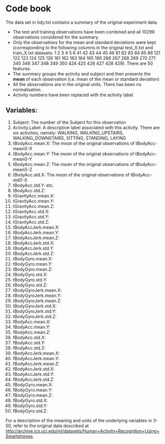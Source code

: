 # Code book
The data set in tidy.txt contains a summary of the original experiment data.

* The test and training observations have been combined and all 10299 observations considered for the summary.
* Only the observations for the mean and standard deviations were kept (corresponding to the following columns in the original test_X.txt and train_X.txt datasets:  1   2   3   4   5   6  41  42  43  44  45  46  81  82  83  84  85  86 121 122 123 124 125 126 161 162 163 164 165 166 266 267 268 269 270 271 345 346 347 348 349 350 424 425 426 427 428 429). There are 50 features.
* The summary groups the activity and subject and then presents the __mean__ of each observation (i.e. mean of the mean or standard deviation)
* All the observations are in the original units. There has been no normalisation.
* Activity numbers have been replaced with the activity label.

## Variables:
1. Subject:   The number of the Subject for this observation
2. Activity.Label:   A descriptive label associated with this activity.  There are six activities, namely: WALKING, WALKING_UPSTAIRS, WALKING_DOWNSTAIRS, SITTING, STANDING, LAYING
3. tBodyAcc.mean.X: The *mean* of the original observations of tBodyAcc-mean()-X
4. tBodyAcc.mean.Y: The *mean* of the original observations of tBodyAcc-mean()-Y
5. tBodyAcc.mean.Z: The *mean* of the original observations of tBodyAcc-mean()-Z
6. tBodyAcc.std.X: The *mean* of the original observations of tBodyAcc-std()-X
7. tBodyAcc.std.Y: etc.
8. tBodyAcc.std.Z:
9. tGravityAcc.mean.X:
10. tGravityAcc.mean.Y:
11. tGravityAcc.mean.Z:
12. tGravityAcc.std.X:
13. tGravityAcc.std.Y:
14. tGravityAcc.std.Z:
15. tBodyAccJerk.mean.X:
16. tBodyAccJerk.mean.Y:
17. tBodyAccJerk.mean.Z:
18. tBodyAccJerk.std.X:
19. tBodyAccJerk.std.Y:
20. tBodyAccJerk.std.Z:
21. tBodyGyro.mean.X:
22. tBodyGyro.mean.Y:
23. tBodyGyro.mean.Z:
24. tBodyGyro.std.X:
25. tBodyGyro.std.Y:
26. tBodyGyro.std.Z:
27. tBodyGyroJerk.mean.X:
28. tBodyGyroJerk.mean.Y:
29. tBodyGyroJerk.mean.Z:
30. tBodyGyroJerk.std.X:
31. tBodyGyroJerk.std.Y:
32. tBodyGyroJerk.std.Z:
33. fBodyAcc.mean.X:
34. fBodyAcc.mean.Y:
35. fBodyAcc.mean.Z:
36. fBodyAcc.std.X:
37. fBodyAcc.std.Y:
38. fBodyAcc.std.Z:
39. fBodyAccJerk.mean.X:
40. fBodyAccJerk.mean.Y:
41. fBodyAccJerk.mean.Z:
42. fBodyAccJerk.std.X:
43. fBodyAccJerk.std.Y:
44. fBodyAccJerk.std.Z:
45. fBodyGyro.mean.X:
46. fBodyGyro.mean.Y:
47. fBodyGyro.mean.Z:
48. fBodyGyro.std.X:
49. fBodyGyro.std.Y:
50. fBodyGyro.std.Z:

For a description of the meaning and units of the underlying variables in 3-50, refer to the original data described at
http://archive.ics.uci.edu/ml/datasets/Human+Activity+Recognition+Using+Smartphones
